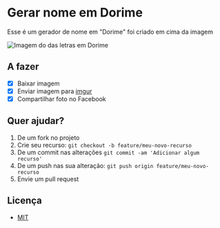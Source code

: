 # Gerar nome em Dorime

  Esse é um gerador de nome em "Dorime" foi criado em cima da imagem
  
  ![Imagem do das letras em Dorime](https://pbs.twimg.com/media/ESgQSiVWkAAF_Qg.jpg)

## A fazer

  - [X] Baixar imagem
  - [X] Enviar imagem para [imgur](https://imgur.com/)
  - [X] Compartilhar foto no Facebook

## Quer ajudar?

  1. De um fork no projeto
  2. Crie seu recurso: `git checkout -b feature/meu-novo-recurso`
  3. De um commit nas alterações `git commit -am 'Adicionar algum recurso'`
  4. De um push nas sua alteração: `git push origin feature/meu-novo-recurso`
  5. Envie um pull request

## Licença

- [MIT](LICENSE)